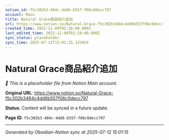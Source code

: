 ```yaml
---
notion_id: f5c302b3-484c-4dd6-b557-f06c0decc797
account: Main
title: Natural Grace商品紹介追加
url: https://www.notion.so/Natural-Grace-f5c302b3484c4dd6b557f06c0decc797
created_time: 2022-11-09T02:28:00.000Z
last_edited_time: 2022-11-09T02:28:00.000Z
sync_status: placeholder
sync_time: 2025-07-12T15:01:15.133924
---
```


# Natural Grace商品紹介追加

*🔄 This is a placeholder file from Notion Main account.*

**Original URL**: https://www.notion.so/Natural-Grace-f5c302b3484c4dd6b557f06c0decc797

**Status**: Content will be synced in a future update.

**Page ID**: `f5c302b3-484c-4dd6-b557-f06c0decc797`

---

*Generated by Obsidian-Notion sync at 2025-07-12 15:01:15*
